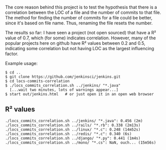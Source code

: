 The core reason behind this project is to test the hypothesis that there is a correlation between the LOC of a file and the number of commits to that file. The method for finding the number of commits for a file could be better, since it's based on file name. Thus, renaming the file resets the number.

The results so far: I have seen a project (not open sourced) that have a R² value of 0.7, which (for some) indicates correlation. However, many of the popular projects here on github have R² values between 0.2 and 0.5, indicating some correlation but not having LOC as the largest influencing factor.

Example usage:

    $ cd ..
    $ git clone https://github.com/jenkinsci/jenkins.git
    $ cd locs-commits-correlation
    $ ./locs_commits_correlation.sh ../jenkins/ "*.java"
      [...wait two minutes, lots of warnings appear...]
    $ start out/jenkins.html   # or just open it in an open web browser

R² values
---
    ./locs_commits_correlation.sh ../jenkins/ "*.java": 0.456 (2m)
    ./locs_commits_correlation.sh ../rails/ "*.rb": 0.338 (2m13s)
    ./locs_commits_correlation.sh ../linux/ "*.c": 0.248 (14m52s)
    ./locs_commits_correlation.sh ../redis/ "*.c": 0.340 (6s)
    ./locs_commits_correlation.sh ../django/ "*.py": 0.441 (1m4s)
    ./locs_commits_correlation.sh ../mono/ "*.cs": NaN, ouch... (15m56s) 